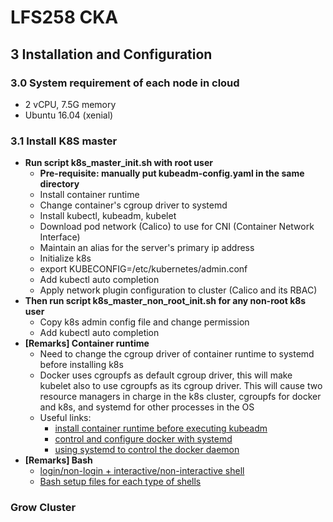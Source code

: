 # LFS258 CKA

## 3 Installation and Configuration
### 3.0 System requirement of each node in cloud
- 2 vCPU, 7.5G memory
- Ubuntu 16.04 (xenial)
### 3.1 Install K8S master
- **Run script k8s_master_init.sh with root user**
    - **Pre-requisite: manually put kubeadm-config.yaml in the same directory**
    - Install container runtime
    - Change container's cgroup driver to systemd
    - Install kubectl, kubeadm, kubelet
    - Download pod network (Calico) to use for CNI (Container Network Interface)
    - Maintain an alias for the server's primary ip address
    - Initialize k8s
    - export KUBECONFIG=/etc/kubernetes/admin.conf
    - Add kubectl auto completion
    - Apply network plugin configuration to cluster (Calico and its RBAC)
- **Then run script k8s_master_non_root_init.sh for any non-root k8s user**
    - Copy k8s admin config file and change permission
    - Add kubectl auto completion
- **[Remarks] Container runtime**
    - Need to change the cgroup driver of container runtime to systemd before installing k8s
    - Docker uses cgroupfs as default cgroup driver, this will make kubelet also to use cgroupfs as its cgroup driver. This will cause two resource managers in charge in the k8s cluster, cgroupfs for docker and k8s, and systemd for other processes in the OS
    - Useful links:
        - [install container runtime before executing kubeadm](https://kubernetes.io/docs/setup/production-environment/container-runtimes/)
        - [control and configure docker with systemd](https://docs.docker.com/v17.09/engine/admin/systemd/)
        - [using systemd to control the docker daemon](https://success.docker.com/article/using-systemd-to-control-the-docker-daemon)
- **[Remarks] Bash**
    - [login/non-login + interactive/non-interactive shell](https://askubuntu.com/questions/438150/scripts-in-etc-profile-d-being-ignored/438170#438170)
    - [Bash setup files for each type of shells](https://askubuntu.com/questions/879364/differentiate-interactive-login-and-non-interactive-non-login-shell)
### Grow Cluster

